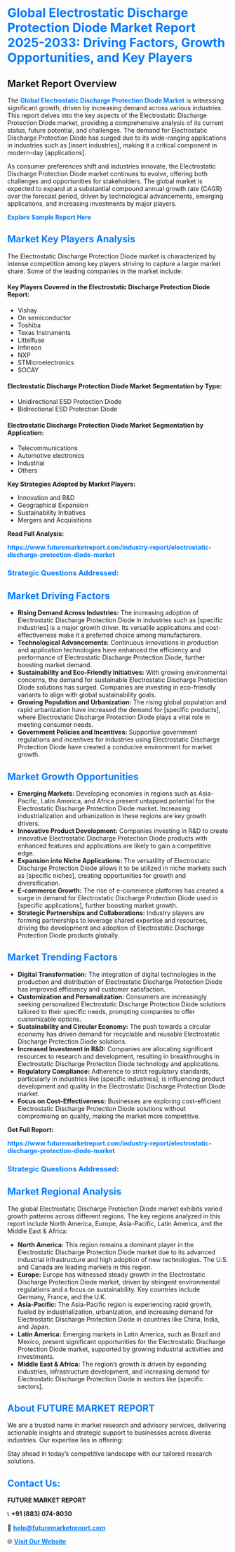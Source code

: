 <h1 style="color: #007BFF;">Global Electrostatic Discharge Protection Diode Market Report 2025-2033: Driving Factors, Growth Opportunities, and Key Players</h1>

<section id="overview">
<h2>Market Report Overview</h2>
<p>The <a href="https://www.futuremarketreport.com/industry-report/electrostatic-discharge-protection-diode-market" style="color: #007BFF; text-decoration: none;"><strong>Global Electrostatic Discharge Protection Diode Market</strong></a> is witnessing significant growth, driven by increasing demand across various industries. This report delves into the key aspects of the Electrostatic Discharge Protection Diode market, providing a comprehensive analysis of its current status, future potential, and challenges. The demand for Electrostatic Discharge Protection Diode has surged due to its wide-ranging applications in industries such as [insert industries], making it a critical component in modern-day [applications].</p>
<p>As consumer preferences shift and industries innovate, the Electrostatic Discharge Protection Diode market continues to evolve, offering both challenges and opportunities for stakeholders. The global market is expected to expand at a substantial compound annual growth rate (CAGR) over the forecast period, driven by technological advancements, emerging applications, and increasing investments by major players.</p>
</section>

<section id="overview">
<p><a href="https://www.futuremarketreport.com/request-sample/reportId=53047" style="color: #007BFF; text-decoration: none;"><strong>Explore Sample Report Here</strong></a></p>
</section>

<section id="key-players">
<h2 style="color: #007BFF;">Market Key Players Analysis</h2>
<p>The Electrostatic Discharge Protection Diode market is characterized by intense competition among key players striving to capture a larger market share. Some of the leading companies in the market include:</p>
<h4>Key Players Covered in the Electrostatic Discharge Protection Diode Report:</h4>
<ul><li>Vishay</li><li>On semiconductor</li><li>Toshiba</li><li>Texas Instruments</li><li>Littelfuse</li><li>Infineon</li><li>NXP</li><li>STMicroelectronics</li><li>SOCAY</li></ul>
<h4>Electrostatic Discharge Protection Diode Market Segmentation by Type:</h4>
<ul><li>Unidirectional ESD Protection Diode</li><li>Bidirectional ESD Protection Diode</li></ul>

<h4>Electrostatic Discharge Protection Diode Market Segmentation by Application:</h4>
<ul><li>Telecommunications</li><li>Automotive electronics</li><li>Industrial</li><li>Others</li></ul>
<p><strong>Key Strategies Adopted by Market Players:</strong></p>
<ul>
<li>Innovation and R&D</li>
<li>Geographical Expansion</li>
<li>Sustainability Initiatives</li>
<li>Mergers and Acquisitions</li>
</ul>
</section>

<section>
<p><strong>Read Full Analysis: </strong></p><a href="https://www.futuremarketreport.com/industry-report/electrostatic-discharge-protection-diode-market" style="color: #007BFF; text-decoration: none;"><strong>https://www.futuremarketreport.com/industry-report/electrostatic-discharge-protection-diode-market</strong></a>
<h3 style="color: #007BFF;">Strategic Questions Addressed:</h3>
</section>

<section id="driving-factors">
<h2 style="color: #007BFF;">Market Driving Factors</h2>
<ul>
<li><strong>Rising Demand Across Industries:</strong> The increasing adoption of Electrostatic Discharge Protection Diode in industries such as [specific industries] is a major growth driver. Its versatile applications and cost-effectiveness make it a preferred choice among manufacturers.</li>
<li><strong>Technological Advancements:</strong> Continuous innovations in production and application technologies have enhanced the efficiency and performance of Electrostatic Discharge Protection Diode, further boosting market demand.</li>
<li><strong>Sustainability and Eco-Friendly Initiatives:</strong> With growing environmental concerns, the demand for sustainable Electrostatic Discharge Protection Diode solutions has surged. Companies are investing in eco-friendly variants to align with global sustainability goals.</li>
<li><strong>Growing Population and Urbanization:</strong> The rising global population and rapid urbanization have increased the demand for [specific products], where Electrostatic Discharge Protection Diode plays a vital role in meeting consumer needs.</li>
<li><strong>Government Policies and Incentives:</strong> Supportive government regulations and incentives for industries using Electrostatic Discharge Protection Diode have created a conducive environment for market growth.</li>
</ul>
</section>

<section id="growth-opportunities">
<h2 style="color: #007BFF;">Market Growth Opportunities</h2>
<ul>
<li><strong>Emerging Markets:</strong> Developing economies in regions such as Asia-Pacific, Latin America, and Africa present untapped potential for the Electrostatic Discharge Protection Diode market. Increasing industrialization and urbanization in these regions are key growth drivers.</li>
<li><strong>Innovative Product Development:</strong> Companies investing in R&D to create innovative Electrostatic Discharge Protection Diode products with enhanced features and applications are likely to gain a competitive edge.</li>
<li><strong>Expansion into Niche Applications:</strong> The versatility of Electrostatic Discharge Protection Diode allows it to be utilized in niche markets such as [specific niches], creating opportunities for growth and diversification.</li>
<li><strong>E-commerce Growth:</strong> The rise of e-commerce platforms has created a surge in demand for Electrostatic Discharge Protection Diode used in [specific applications], further boosting market growth.</li>
<li><strong>Strategic Partnerships and Collaborations:</strong> Industry players are forming partnerships to leverage shared expertise and resources, driving the development and adoption of Electrostatic Discharge Protection Diode products globally.</li>
</ul>
</section>

<section id="trending-factors">
<h2 style="color: #007BFF;">Market Trending Factors</h2>
<ul>
<li><strong>Digital Transformation:</strong> The integration of digital technologies in the production and distribution of Electrostatic Discharge Protection Diode has improved efficiency and customer satisfaction.</li>
<li><strong>Customization and Personalization:</strong> Consumers are increasingly seeking personalized Electrostatic Discharge Protection Diode solutions tailored to their specific needs, prompting companies to offer customizable options.</li>
<li><strong>Sustainability and Circular Economy:</strong> The push towards a circular economy has driven demand for recyclable and reusable Electrostatic Discharge Protection Diode solutions.</li>
<li><strong>Increased Investment in R&D:</strong> Companies are allocating significant resources to research and development, resulting in breakthroughs in Electrostatic Discharge Protection Diode technology and applications.</li>
<li><strong>Regulatory Compliance:</strong> Adherence to strict regulatory standards, particularly in industries like [specific industries], is influencing product development and quality in the Electrostatic Discharge Protection Diode market.</li>
<li><strong>Focus on Cost-Effectiveness:</strong> Businesses are exploring cost-efficient Electrostatic Discharge Protection Diode solutions without compromising on quality, making the market more competitive.</li>
</ul>
</section>

<section>
<p><strong>Get Full Report: </strong></p><a href="https://www.futuremarketreport.com/industry-report/electrostatic-discharge-protection-diode-market" style="color: #007BFF; text-decoration: none;"><strong>https://www.futuremarketreport.com/industry-report/electrostatic-discharge-protection-diode-market</strong></a>
<h3 style="color: #007BFF;">Strategic Questions Addressed:</h3>
</section>


<section id="regional-analysis">
<h2 style="color: #007BFF;">Market Regional Analysis</h2>
<p>The global Electrostatic Discharge Protection Diode market exhibits varied growth patterns across different regions. The key regions analyzed in this report include North America, Europe, Asia-Pacific, Latin America, and the Middle East & Africa:</p>
<ul>
<li><strong>North America:</strong> This region remains a dominant player in the Electrostatic Discharge Protection Diode market due to its advanced industrial infrastructure and high adoption of new technologies. The U.S. and Canada are leading markets in this region.</li>
<li><strong>Europe:</strong> Europe has witnessed steady growth in the Electrostatic Discharge Protection Diode market, driven by stringent environmental regulations and a focus on sustainability. Key countries include Germany, France, and the U.K.</li>
<li><strong>Asia-Pacific:</strong> The Asia-Pacific region is experiencing rapid growth, fueled by industrialization, urbanization, and increasing demand for Electrostatic Discharge Protection Diode in countries like China, India, and Japan.</li>
<li><strong>Latin America:</strong> Emerging markets in Latin America, such as Brazil and Mexico, present significant opportunities for the Electrostatic Discharge Protection Diode market, supported by growing industrial activities and investments.</li>
<li><strong>Middle East & Africa:</strong> The region’s growth is driven by expanding industries, infrastructure development, and increasing demand for Electrostatic Discharge Protection Diode in sectors like [specific sectors].</li>
</ul>
</section>

<footer>
<h2 style="color: #007BFF;">About FUTURE MARKET REPORT</h2>
<p>We are a trusted name in market research and advisory services, delivering actionable insights and strategic support to businesses across diverse industries. Our expertise lies in offering:</p>

<p>Stay ahead in today’s competitive landscape with our tailored research solutions.</p>

<h2 style="color: #007BFF;">Contact Us:</h2>
<p><strong>FUTURE MARKET REPORT</strong></p>
<p>📞 <strong>+91 (883) 074-8030</strong></p>
<p>📧 <strong><a href="mailto:help@futuremarketreport.com" style="color: #007BFF;">help@futuremarketreport.com</a></strong></p>
<p>🌐 <strong><a href="https://www.futuremarketreport.com/" style="color: #007BFF;">Visit Our Website</a></strong></p>
</footer>